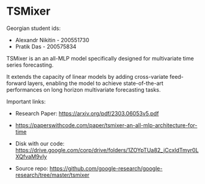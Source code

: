 # TSMixer

Georgian student ids:
* Alexandr Nikitin - 200551730
* Pratik Das - 200575834

TSMixer is an an all-MLP model specifically designed for multivariate time series forecasting.

It extends the capacity of linear models by adding cross-variate feed-forward layers, enabling the model to achieve state-of-the-art performances on long horizon multivariate forecasting tasks.


Important links:

* Research Paper: https://arxiv.org/pdf/2303.06053v5.pdf

* https://paperswithcode.com/paper/tsmixer-an-all-mlp-architecture-for-time

* Disk with our code: https://drive.google.com/corp/drive/folders/1ZOYpTUa82_jCcxIdTmyr0LXQfvaM9vIy

* Source repo: https://github.com/google-research/google-research/tree/master/tsmixer
